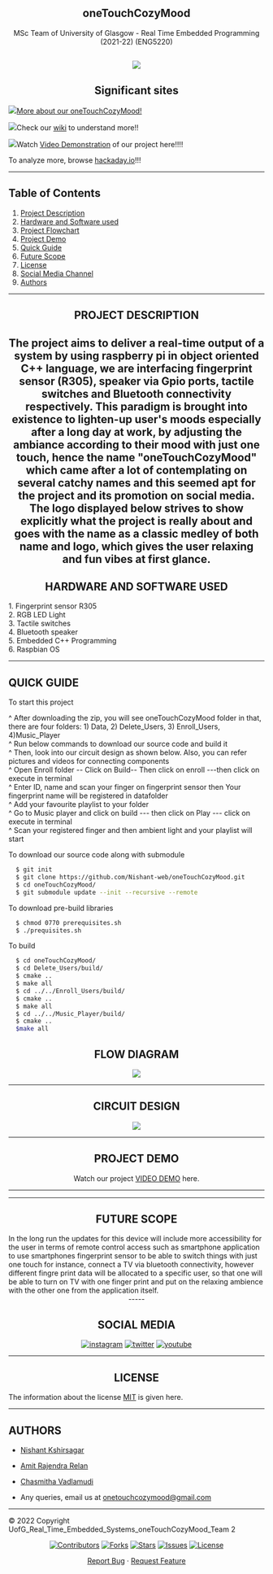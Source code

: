 <div align="center">
 
## oneTouchCozyMood

 <div align="center">
  
  MSc Team of University of Glasgow - Real Time Embedded Programming (2021-22) (ENG5220)
 
  
  
  
   
  
 ![](https://github.com/Nishant-web/oneTouchCozyMood/blob/main/Logos/IMG_0050.jpg)
 ----
  
  
  
## **Significant sites**
  
  
  <div align="left">
   
  
  
   ![](https://github.com/Nishant-web/oneTouchCozyMood/blob/main/Logos/kiss-face-emoji.jpg)[More about our oneTouchCozyMood!](https://github.com/Nishant-web/oneTouchCozyMood)
  
   ![](https://github.com/Nishant-web/oneTouchCozyMood/blob/main/Logos/emoticon.jpg)Check our [wiki](https://github.com/Nishant-web/oneTouchCozyMood/wiki) to understand more!!
  
   ![](https://github.com/Nishant-web/oneTouchCozyMood/blob/main/Logos/thumbup_good_emoticon-512.jpg)Watch [Video Demonstration](https://www.youtube.com/channel/UCGz5qoQ1cUQMT-c8PuJZ9TA) of our project here!!!!
  
   To analyze more, browse [hackaday.io](https://hackaday.io/project/184873-one-touch-cozy-mood)!!!
  
 -----
   
 <div align="left">
 
 ## **Table of Contents**
 
 <div align="left">
  
 1. [Project Description](#project-description) <br/>
 2. [Hardware and Software used](#hardware-and-software-used) <br/>
 3. [Project Flowchart](#flow-diagram) <br/>
 4. [Project Demo](#project-demo) <br/>
 5. [Quick Guide](#quick-guide) <br/>
 6. [Future Scope](#future-scope) <br/>
 7. [License](#license) <br/>
 8. [Social Media Channel](#social-media) <br/>
 9. [Authors](#authors) <br/>
 
  
  -----
  
  
  <div align="center">
   
 
 ## **PROJECT DESCRIPTION**
 
The project aims to deliver a real-time output of a system by using raspberry pi in object oriented C++ language, we are interfacing fingerprint sensor (R305), speaker via Gpio ports, tactile switches and Bluetooth connectivity respectively. This paradigm is brought into existence to lighten-up user's moods especially after a long day at work, by adjusting the ambiance according to their mood with just one touch, hence the name "oneTouchCozyMood" which came after a lot of contemplating on several catchy names and this seemed apt for the project and its promotion on social media. The logo displayed below strives to show explicitly what the project is really about and goes with the name as a classic medley of both name and logo, which gives the user relaxing and fun vibes at first glance.
 -----

   
  ## **HARDWARE AND SOFTWARE USED**
 
 <div align="left">
 1. Fingerprint sensor R305 <br/>
 2. RGB LED Light  <br/>
 3. Tactile switches  <br/>
 4. Bluetooth speaker  <br/>
 5. Embedded C++ Programming <br/>
 6. Raspbian OS <br/>
 
 -----

## **QUICK GUIDE** 
  <div align="left">
   
  
   To start this project
 
   ^ After downloading the zip, you will see oneTouchCozyMood folder in that, there are four folders: 1) Data, 2) Delete_Users, 3) Enroll_Users, 4)Music_Player <br/>
   ^ Run below commands to download our source code and build it <br/>
   ^ Then, look into our circuit design as shown below. Also, you can refer pictures and videos for connecting components <br/>
   ^ Open Enroll folder -- Click on Build-- Then click on enroll ---then click on execute in terminal <br/>
   ^ Enter ID, name and scan your finger on fingerprint sensor then Your fingerprint name will be registered in datafolder <br/>
   ^ Add your favourite playlist to your folder <br/>
   ^ Go to Music player and click on build --- then click on Play --- click on execute in terminal  <br/>
   ^ Scan your registered finger and then ambient light and your playlist will start <br/>
   

  To download our source code along with submodule

```bash
  $ git init 
  $ git clone https://github.com/Nishant-web/oneTouchCozyMood.git
  $ cd oneTouchCozyMood/
  $ git submodule update --init --recursive --remote 
```
To download pre-build libraries

```bash
  $ chmod 0770 prerequisites.sh
  $ ./prequisites.sh
```
To build

```bash
  $ cd oneTouchCozyMood/
  $ cd Delete_Users/build/
  $ cmake ..
  $ make all
  $ cd ../../Enroll_Users/build/
  $ cmake ..
  $ make all
  $ cd ../../Music_Player/build/
  $ cmake ..
  $make all
```  
<div align="center">
 
## **FLOW DIAGRAM**
   
  ![](https://github.com/Nishant-web/oneTouchCozyMood/blob/main/Logos/df84aa7c-3fcc-4fed-8a76-738bd423b2a5.jpg)

  
 <div align="center"> 
 
  -----

## **CIRCUIT DESIGN** 

![](https://github.com/Nishant-web/oneTouchCozyMood/blob/main/1EEF1B91-5769-496E-8CA6-E3CD94541B67.jpeg)
 
 -----
<div align="center">
 
## **PROJECT DEMO**  
  Watch our project [VIDEO DEMO](https://www.youtube.com/watch?v=O_imgMwheiM) here.

  ----- 


  ----- 
<div align="center">
     
## **FUTURE SCOPE**
  
   <div align="left">
  In the long run the updates for this device will include more accessibility for the user in terms of remote control access such as smartphone application to use smartphones fingerprint sensor to be able to switch things with just one touch for instance, connect a TV via bluetooth connectivity, however different fingre print data will be allocated to a specific user, so that one will be able to turn on TV with one finger print and put on the relaxing ambience with the other one from the application itself.
  
  <div align="center">
   -----
   
   
## **SOCIAL MEDIA**
<div align="center">
 
 [![instagram](https://upload.wikimedia.org/wikipedia/commons/thumb/a/a5/Instagram_icon.png/50px-Instagram_icon.png)](https://www.instagram.com/one_touch_cozy_mood/)
 [![twitter](https://github.com/Nishant-web/oneTouchCozyMood/blob/main/Logos/Twitter.jpg)](https://twitter.com/touch_cozy_mood)
 [![youtube](https://github.com/Nishant-web/oneTouchCozyMood/blob/main/Logos/Youtube%20(2).jpg)](https://www.youtube.com/channel/UCGz5qoQ1cUQMT-c8PuJZ9TA)
 
   -----
 
## **LICENSE**
<div align="left">
 
 The information about the license [MIT](https://choosealicense.com/licenses/mit/) is given here.
 
  
 
  -----
   
 ## **AUTHORS**
  
 <div align="left">
  
   * [Nishant Kshirsagar](https://github.com/Nishant-web)   </br>
   * [Amit Rajendra Relan](https://github.com/amitrelan238) </br>
   * [Chasmitha Vadlamudi](https://github.com/Chasmithav)   </br>
   
   * Any queries, email us at [onetouchcozymood@gmail.com](https://outlook.office365.com/mail/deeplink/compose?mailtouri=mailto%3Aonetouchcozymood%40gmail.com)

  
   -----
   
  © 2022 Copyright UofG_Real_Time_Embedded_Systems_oneTouchCozyMood_Team 2
   
 <div align="center">
  
  [![Contributors](https://img.shields.io/github/contributors/andretsolkas/oneTouchCozyMood.svg?style=for-the-badge)](https://github.com/andretsolkas/oneTouchCozyMood/graphs/contributors)
  [![Forks](https://img.shields.io/github/forks/andretsolkas/oneTouchCozyMood.svg?style=for-the-badge)](https://github.com/andretsolkas/oneTouchCozyMood/network/members)
  [![Stars](https://img.shields.io/github/stars/andretsolkas/oneTouchCozyMood.svg?style=for-the-badge)](https://github.com/andretsolkas/oneTouchCozyMood/stargazers)
  [![Issues](https://img.shields.io/github/issues/andretsolkas/oneTouchCozyMood.svg?style=for-the-badge)](https://github.com/andretsolkas/oneTouchCozyMood/issues)
  [![License](https://img.shields.io/github/license/andretsolkas/oneTouchCozyMood.svg?style=for-the-badge)](https://github.com/andretsolkas/oneTouchCozyMood/blob/main/LICENSE)
  
</div>

<div align="center">
  
  <a href="https://github.com/andretsolkas/oneTouchCozyMood/issues">Report Bug</a>
  ·
  <a href="https://github.com/andretsolkas/oneTouchCozyMood/issues">Request Feature</a>
  
</div>
